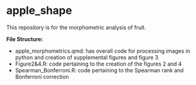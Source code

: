 # apple_shape

This repository is for the morphometric analysis of fruit.

**File Structure:**
<ul>
  <li>apple_morphometrics.qmd: has overall code for processing images in python and creation of supplemental figures and figure 3</li>
  <li>Figure2&4.R: code pertaining to the creation of the figures 2 and 4</li>
  <li>Spearman_Bonferroni.R: code pertaining to the Spearman rank and Bonferroni correction</li>
</ul>
